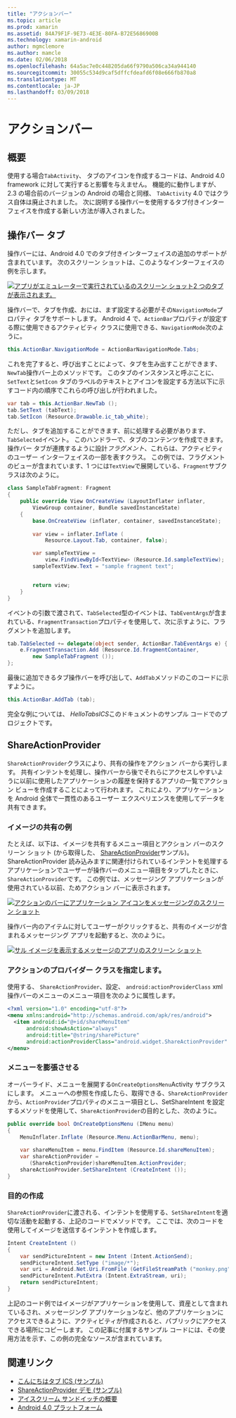 ```yaml
---
title: "アクションバー"
ms.topic: article
ms.prod: xamarin
ms.assetid: 84A79F1F-9E73-4E3E-80FA-B72E5686900B
ms.technology: xamarin-android
author: mgmclemore
ms.author: mamcle
ms.date: 02/06/2018
ms.openlocfilehash: 64a5ac7e0c448205da66f9790a506ca34a944140
ms.sourcegitcommit: 30055c534d9caf5dffcfdeafd6f08e666fb870a8
ms.translationtype: MT
ms.contentlocale: ja-JP
ms.lasthandoff: 03/09/2018
---
```

# <a name="actionbar"></a>アクションバー


## <a name="overview"></a>概要

使用する場合`TabActivity`、 タブのアイコンを作成するコードは、Android 4.0 framework に対して実行すると影響を与えません。 機能的に動作しますが、2.3 の場合前のバージョンの Android の場合と同様、 `TabActivity` 4.0 ではクラス自体は廃止されました。 次に説明する操作バーを使用するタブ付きインターフェイスを作成する新しい方法が導入されました。


## <a name="action-bar-tabs"></a>操作バー タブ

操作バーには、Android 4.0 でのタブ付きインターフェイスの追加のサポートが含まれています。
次のスクリーン ショットは、このようなインターフェイスの例を示します。

[![アプリがエミュレーターで実行されているのスクリーン ショット2 つのタブが表示されます。](action-bar-images/25-actionbartabs.png)](action-bar-images/25-actionbartabs.png#lightbox)

操作バーで、タブを作成、おには、まず設定する必要がその`NavigationMode`プロパティ タブをサポートします。 Android 4 で、`ActionBar`プロパティが設定する際に使用できるアクティビティ クラスに使用できる、`NavigationMode`次のように。

```csharp
this.ActionBar.NavigationMode = ActionBarNavigationMode.Tabs;
```

これを完了すると、呼び出すことによって、タブを生み出すことができます、`NewTab`操作バー上のメソッドです。 このタブのインスタンスと呼ぶことに、`SetText`と`SetIcon` タブのラベルのテキストとアイコンを設定する方法以下に示すコード内の順序でこれらの呼び出しが行われました。

```csharp
var tab = this.ActionBar.NewTab ();
tab.SetText (tabText);
tab.SetIcon (Resource.Drawable.ic_tab_white);
```

ただし、タブを追加することができます、前に処理する必要があります、`TabSelected`イベント。 このハンドラーで、タブのコンテンツを作成できます。操作バー タブが連携するように設計*フラグメント*、これらは、アクティビティのユーザー インターフェイスの一部を表すクラス。 この例では、フラグメントのビューが含まれています、1 つには`TextView`で展開している、`Fragment`サブクラスは次のように。

```csharp
class SampleTabFragment: Fragment
{           
    public override View OnCreateView (LayoutInflater inflater,
        ViewGroup container, Bundle savedInstanceState)
    {
        base.OnCreateView (inflater, container, savedInstanceState);
       
        var view = inflater.Inflate (
            Resource.Layout.Tab, container, false);

        var sampleTextView =
            view.FindViewById<TextView> (Resource.Id.sampleTextView);            
        sampleTextView.Text = "sample fragment text";


        return view;
    }
}
```

イベントの引数で渡されて、`TabSelected`型のイベントは、`TabEventArgs`が含まれている、`FragmentTransaction`プロパティを使用して、次に示すように、フラグメントを追加します。

```csharp
tab.TabSelected += delegate(object sender, ActionBar.TabEventArgs e) {             
    e.FragmentTransaction.Add (Resource.Id.fragmentContainer,
        new SampleTabFragment ());
};
```

最後に追加できるタブ操作バーを呼び出して、`AddTab`メソッドのこのコードに示すように。

```csharp
this.ActionBar.AddTab (tab);
```

完全な例については、 *HelloTabsICS*このドキュメントのサンプル コードでのプロジェクトです。


## <a name="shareactionprovider"></a>ShareActionProvider

`ShareActionProvider`クラスにより、共有の操作をアクション バーから実行します。 共有インテントを処理し、操作バーから後でそれらにアクセスしやすいように以前に使用したアプリケーションの履歴を保持するアプリの一覧でアクション ビューを作成することによって行われます。 これにより、アプリケーションを Android 全体で一貫性のあるユーザー エクスペリエンスを使用してデータを共有できます。


### <a name="image-sharing-example"></a>イメージの共有の例

たとえば、以下は、イメージを共有するメニュー項目とアクション バーのスクリーン ショット (から取得した、 [ShareActionProvider](https://developer.xamarin.com/samples/monodroid/ShareActionProviderDemo/)サンプル)。 ShareActionProvider 読み込みますに関連付けられているインテントを処理するアプリケーションでユーザーが操作バーのメニュー項目をタップしたときに、`ShareActionProvider`です。 この例では、メッセージング アプリケーションが使用されている以前、ためアクション バーに表示されます。

[![アクションのバーにアプリケーション アイコンをメッセージングのスクリーン ショット](action-bar-images/09-shareactionprovider.png)](action-bar-images/09-shareactionprovider.png#lightbox)


操作バー内のアイテムに対してユーザーがクリックすると、共有のイメージが含まれるメッセージング アプリを起動すると、次のように。

[![サル イメージを表示するメッセージのアプリのスクリーン ショット](action-bar-images/10-messagewithimage.png)](action-bar-images/10-messagewithimage.png#lightbox)


### <a name="specifying-the-action-provider-class"></a>アクションのプロバイダー クラスを指定します。

使用する、 `ShareActionProvider`、設定、 `android:actionProviderClass` xml 操作バーのメニューのメニュー項目を次のように属性します。

```xml
<?xml version="1.0" encoding="utf-8"?>
<menu xmlns:android="http://schemas.android.com/apk/res/android">
  <item android:id="@+id/shareMenuItem"
      android:showAsAction="always"
      android:title="@string/sharePicture"
      android:actionProviderClass="android.widget.ShareActionProvider" />
</menu>
```


### <a name="inflating-the-menu"></a>メニューを膨張させる

オーバーライド、メニューを展開する`OnCreateOptionsMenu`Activity サブクラスにします。 メニューへの参照を作成したら、取得できる、`ShareActionProvider`から、`ActionProvider`プロパティのメニュー項目とし、SetShareIntent を設定するメソッドを使用して、`ShareActionProvider`の目的とした、次のように。

```csharp
public override bool OnCreateOptionsMenu (IMenu menu)
{
    MenuInflater.Inflate (Resource.Menu.ActionBarMenu, menu);       
           
    var shareMenuItem = menu.FindItem (Resource.Id.shareMenuItem);           
    var shareActionProvider =
       (ShareActionProvider)shareMenuItem.ActionProvider;
    shareActionProvider.SetShareIntent (CreateIntent ());
}
```


### <a name="creating-the-intent"></a>目的の作成

`ShareActionProvider`に渡される、インテントを使用する、`SetShareIntent`を適切な活動を起動する、上記のコードでメソッドです。 ここでは、次のコードを使用してイメージを送信するインテントを作成します。

```csharp
Intent CreateIntent ()
{  
    var sendPictureIntent = new Intent (Intent.ActionSend);
    sendPictureIntent.SetType ("image/*");
    var uri = Android.Net.Uri.FromFile (GetFileStreamPath ("monkey.png"));          
    sendPictureIntent.PutExtra (Intent.ExtraStream, uri);
    return sendPictureIntent;
}
```

上記のコード例ではイメージがアプリケーションを使用して、資産として含まれているされ、メッセージング アプリケーションなど、他のアプリケーションにアクセスできるように、アクティビティが作成されると、パブリックにアクセスできる場所にコピーします。 この記事に付属するサンプル コードには、その使用方法を示す、この例の完全なソースが含まれています。



## <a name="related-links"></a>関連リンク

- [こんにちはタブ ICS (サンプル)](https://developer.xamarin.com/samples/HelloTabsICS/)
- [ShareActionProvider デモ (サンプル)](https://developer.xamarin.com/samples/monodroid/ShareActionProviderDemo/)
- [アイスクリーム サンドイッチの概要](http://www.android.com/about/ice-cream-sandwich/)
- [Android 4.0 プラットフォーム](http://developer.android.com/sdk/android-4.0.html)
